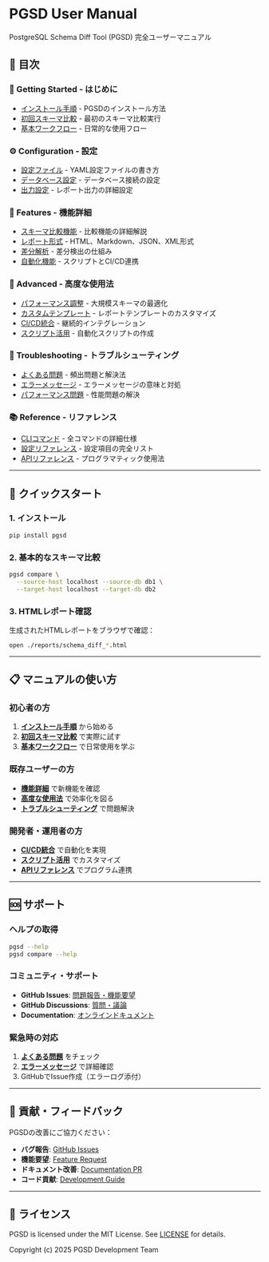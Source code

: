 # PGSD User Manual

PostgreSQL Schema Diff Tool (PGSD) 完全ユーザーマニュアル

## 📖 目次

### 🚀 Getting Started - はじめに
- [インストール手順](getting_started/installation.md) - PGSDのインストール方法
- [初回スキーマ比較](getting_started/first_comparison.md) - 最初のスキーマ比較実行
- [基本ワークフロー](getting_started/basic_workflow.md) - 日常的な使用フロー

### ⚙️ Configuration - 設定
- [設定ファイル](configuration/config_file.md) - YAML設定ファイルの書き方
- [データベース設定](configuration/database_setup.md) - データベース接続の設定
- [出力設定](configuration/output_settings.md) - レポート出力の詳細設定

### 🔧 Features - 機能詳細
- [スキーマ比較機能](features/schema_comparison.md) - 比較機能の詳細解説
- [レポート形式](features/report_formats.md) - HTML、Markdown、JSON、XML形式
- [差分解析](features/diff_analysis.md) - 差分検出の仕組み
- [自動化機能](features/automation.md) - スクリプトとCI/CD連携

### 🎯 Advanced - 高度な使用法
- [パフォーマンス調整](advanced/performance_tuning.md) - 大規模スキーマの最適化
- [カスタムテンプレート](advanced/custom_templates.md) - レポートテンプレートのカスタマイズ
- [CI/CD統合](advanced/ci_cd_integration.md) - 継続的インテグレーション
- [スクリプト活用](advanced/scripting.md) - 自動化スクリプトの作成

### 🔧 Troubleshooting - トラブルシューティング
- [よくある問題](troubleshooting/common_issues.md) - 頻出問題と解決法
- [エラーメッセージ](troubleshooting/error_messages.md) - エラーメッセージの意味と対処
- [パフォーマンス問題](troubleshooting/performance_issues.md) - 性能問題の解決

### 📚 Reference - リファレンス
- [CLIコマンド](reference/cli_commands.md) - 全コマンドの詳細仕様
- [設定リファレンス](reference/config_reference.md) - 設定項目の完全リスト
- [APIリファレンス](reference/api_reference.md) - プログラマティック使用法

---

## 🎯 クイックスタート

### 1. インストール
```bash
pip install pgsd
```

### 2. 基本的なスキーマ比較
```bash
pgsd compare \
  --source-host localhost --source-db db1 \
  --target-host localhost --target-db db2
```

### 3. HTMLレポート確認
生成されたHTMLレポートをブラウザで確認：
```bash
open ./reports/schema_diff_*.html
```

---

## 📋 マニュアルの使い方

### 初心者の方
1. **[インストール手順](getting_started/installation.md)** から始める
2. **[初回スキーマ比較](getting_started/first_comparison.md)** で実際に試す
3. **[基本ワークフロー](getting_started/basic_workflow.md)** で日常使用を学ぶ

### 既存ユーザーの方
- **[機能詳細](features/)** で新機能を確認
- **[高度な使用法](advanced/)** で効率化を図る
- **[トラブルシューティング](troubleshooting/)** で問題解決

### 開発者・運用者の方
- **[CI/CD統合](advanced/ci_cd_integration.md)** で自動化を実現
- **[スクリプト活用](advanced/scripting.md)** でカスタマイズ
- **[APIリファレンス](reference/api_reference.md)** でプログラム連携

---

## 🆘 サポート

### ヘルプの取得
```bash
pgsd --help
pgsd compare --help
```

### コミュニティ・サポート
- **GitHub Issues**: [問題報告・機能要望](https://github.com/omasaaki/pgsd/issues)
- **GitHub Discussions**: [質問・議論](https://github.com/omasaaki/pgsd/discussions)
- **Documentation**: [オンラインドキュメント](https://github.com/omasaaki/pgsd/docs)

### 緊急時の対応
1. **[よくある問題](troubleshooting/common_issues.md)** をチェック
2. **[エラーメッセージ](troubleshooting/error_messages.md)** で詳細確認
3. GitHubでIssue作成（エラーログ添付）

---

## 📝 貢献・フィードバック

PGSDの改善にご協力ください：

- **バグ報告**: [GitHub Issues](https://github.com/omasaaki/pgsd/issues/new/choose)
- **機能要望**: [Feature Request](https://github.com/omasaaki/pgsd/issues/new?template=feature_request.md)
- **ドキュメント改善**: [Documentation PR](https://github.com/omasaaki/pgsd/pulls)
- **コード貢献**: [Development Guide](../DEVELOPER_GUIDE.md)

---

## 📄 ライセンス

PGSD is licensed under the MIT License. See [LICENSE](../../LICENSE) for details.

Copyright (c) 2025 PGSD Development Team